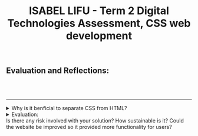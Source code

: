 <h1 align="center">ISABEL LIFU - Term 2 Digital Technologies Assessment, CSS web development</h1>

<br>
<h2>Evaluation and Reflections:</h2>
<br><br><hr>

<details><summary>Why is it benficial to separate CSS from HTML?</summary>
<hr>
It is highly recommended to separate CSS sheets from HTML documents, and there are several reasons. All websites are made with a purpose, which implies that they need to be functional and easy to maintain. In order to be functional, HTML webpages will need to link to other files, which may be images, cascading style sheets, Javascripts, etc.. Websites usually have a unique colour scheme, so similar themes would apply to each webpage. If you were to embed your CSS inside your HTML documents, there would be heaps of repeated elements in each HTML file, which is completely unnecessary. Repeating these styles comes at a great cost, because it drastically increases the directory’s size, and hence, increases the bandwidth of your site, which simply means more time to load your website’s content online. At the start, I also noted that effective websites need to be easy to maintain. If you wanted to update your website’s colour scheme, you would need to change every single HTML file’s styles. On the other hand, if you create a CSS document shared between all your HTML pages, you will only need to edit there. <br><br>
 </details>
 <details><summary>Evaluation:<br>Is there any risk involved with your solution? How sustainable is it? Could the website be improved so it provided more functionality for users?</summary>
<hr>
There is no risk involved on my website because it doesn’t require the user to fill out anything with their personal information, like logins or signups. Conversely, if there were specific details to submit, then there would be a risk of privacy exploitation and personal information being stolen. My website is very sustainable because I have separated my CSS styles from my HTML structure, so if I created more HTML pages in the future, I could link them to the same CSS file. One way my website could be improved to provide more functionality for users is to create forms for flight bookings and columns of flight times with destinations. My website has neither of those, so there is plenty of room for improvement for functionality. However, since this is a CSS task assessing my ability to link my scripts to my HTML webpages, I didn’t need to create those flight times, destinations, policies, bookings, and payment forms. 
</details>
